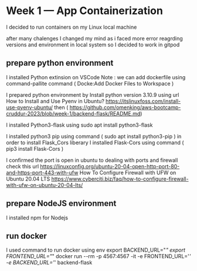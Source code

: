 # Week 1 — App Containerization

I decided to run containers on my Linux local machine

after many chalenges I changed my mind as i faced more error reagrding versions and environment in local system
so I decided to work in gitpod

## prepare python environment
I installed Python extinsion on VSCode
Note : we can add dockerfile using command-pallite command ( Docke:Add Docker Files to Workspace )

I prepared python environment by Install python version 3.10.9 using url 
How to Install and Use Pyenv in Ubuntu?
https://itslinuxfoss.com/install-use-pyenv-ubuntu/
then 
( https://github.com/omenking/aws-bootcamp-cruddur-2023/blob/week-1/backend-flask/README.md)

I installed Python3-flask using sudo apt install python3-flask

I installed python3 pip using command ( sudo apt install python3-pip ) in order to install Flask_Cors liberary
I installed Flask-Cors using command ( pip3 install Flask-Cors )

I confirmed the port is open in ubuntu
to dealing with ports and firewall check this url 
https://linuxconfig.org/ubuntu-20-04-open-http-port-80-and-https-port-443-with-ufw
How To Configure Firewall with UFW on Ubuntu 20.04 LTS
https://www.cyberciti.biz/faq/how-to-configure-firewall-with-ufw-on-ubuntu-20-04-lts/

## prepare NodeJS environment
I installed npm for Nodejs

## run docker
I used command to run docker using env
export BACKEND_URL="*"
export FRONTEND_URL="*"
docker run --rm -p 4567:4567 -it -e FRONTEND_URL='*' -e BACKEND_URL='*' backend-flask
